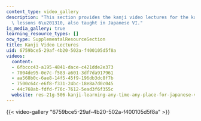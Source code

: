 ```yaml
---
content_type: video_gallery
description: "This section provides the kanji video lectures for the kanji in Tobira\
  \ lessons 6\u201310, also taught in Japanese VI."
is_media_gallery: true
learning_resource_types: []
ocw_type: SupplementalResourceSection
title: Kanji Video Lectures
uid: 6759bce5-29af-4b20-502a-f400105d5f8a
videos:
  content:
  - 6fbccc43-a195-4841-dace-c421dde2e373
  - 7004de95-0e7c-f583-a601-3df7da917961
  - aa568b0c-6ae8-14f5-45f9-196db3dc8f7b
  - 7500c64c-e6f8-f331-24bc-18e8a7d0c045
  - 44c768ab-fdfd-f76c-7612-5ead3f6f355c
  website: res-21g-506-kanji-learning-any-time-any-place-for-japanese-vi-spring-2021
---
```



{{< video-gallery "6759bce5-29af-4b20-502a-f400105d5f8a" >}}

